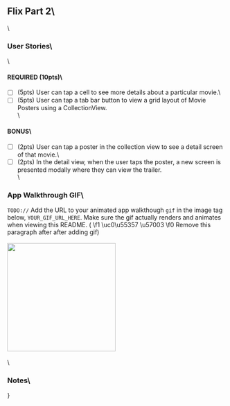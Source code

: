 ## Flix Part 2\
\
### User Stories\
\
#### REQUIRED (10pts)\
- [ ] (5pts) User can tap a cell to see more details about a particular movie.\
- [ ] (5pts) User can tap a tab bar button to view a grid layout of Movie Posters using a CollectionView.\
\
#### BONUS\
- [ ] (2pts) User can tap a poster in the collection view to see a detail screen of that movie.\
- [ ] (2pts) In the detail view, when the user taps the poster, a new screen is presented modally where they can view the trailer.\
\
### App Walkthrough GIF\
`TODO://` Add the URL to your animated app walkthough `gif` in the image tag below, `YOUR_GIF_URL_HERE`. Make sure the gif actually renders and animates when viewing this README. (
\f1 \uc0\u55357 \u57003 
\f0  Remove this paragraph after after adding gif)\
\
<img src="YOUR_GIF_URL_HERE" width=250><br>\
\
### Notes\
}
